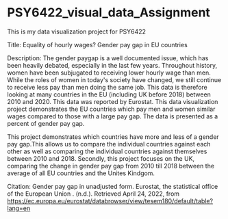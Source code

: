 # PSY6422_visual_data_Assignment
This is my data visualization project for PSY6422

Title: Equality of hourly wages? Gender pay gap in EU countries

Description: 
The gender paygap is a well documented issue, which has been heavily debated, especially in the last few years. Throughout history, women have been subjugated to receiving lower hourly wage than men. While the roles of women in today's society have changed, we still continue to receive less pay than men doing the same job. This data is therefore looking at many countries in the EU (including UK before 2018) between 2010 and 2020. This data was reported by Eurostat. This data visualization project demonstrates the EU countries which pay men and women similar wages compared to those with a large pay gap. The data is presented as a percent of gender pay gap.

This project demonstrates which countries have more and less of a gender pay gap.This allows us to compare the individual countries against each other as well as comparing the individual countries against themselves between 2010 and 2018. Secondly, this project focuses on the UK, comparing the change in gender pay gap from 2010 till 2018 between the average of all EU countries and the Unites Kindgom. 

Citation: Gender pay gap in unadjusted form. Eurostat, the statistical office of the European Union . (n.d.). Retrieved April 24, 2022, from https://ec.europa.eu/eurostat/databrowser/view/tesem180/default/table?lang=en 
